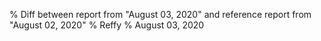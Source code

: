 % Diff between report from "August 03, 2020" and reference report from "August 02, 2020"
% Reffy
% August 03, 2020

